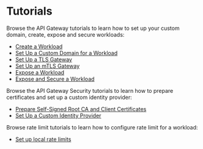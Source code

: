 # Tutorials

Browse the API Gateway tutorials to learn how to set up your custom domain, create, expose and secure workloads:

- [Create a Workload](./01-00-create-workload.md)
- [Set Up a Custom Domain for a Workload](./01-10-setup-custom-domain-for-workload.md)
- [Set Up a TLS Gateway](./01-20-set-up-tls-gateway.md)
- [Set Up an mTLS Gateway](./01-30-set-up-mtls-gateway.md)
- [Expose a Workload](./01-40-expose-workload/README.md)
- [Expose and Secure a Workload](./01-50-expose-and-secure-a-workload/README.md)

Browse the API Gateway Security tutorials to learn how to prepare certificates and set up a custom identity provider:

- [Prepare Self-Signed Root CA and Client Certificates](./01-60-security/01-61-mtls-selfsign-client-certicate.md)
- [Set Up a Custom Identity Provider](./01-60-security/01-62-set-up-idp.md)

Browse rate limit tutorials to learn how to configure rate limit for a workload:

- [Set up local rate limits](./01-70-local-rate-limit.md)